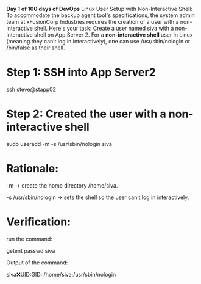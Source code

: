 **Day 1 of 100 days of DevOps**
Linux User Setup with Non-Interactive Shell:
To accommodate the backup agent tool's specifications, the system admin team at xFusionCorp Industries requires the creation of a user with a non-interactive shell. Here's your task: Create a user named siva with a non-interactive shell on App Server 2.
For a **non-interactive shell** user in Linux (meaning they can’t log in interactively), one can use /usr/sbin/nologin or /bin/false as their shell.

# Step 1: SSH into App Server2
ssh steve@stapp02

# Step 2: Created the user with a non-interactive shell
sudo useradd -m -s /usr/sbin/nologin siva
# Rationale:
-m → create the home directory /home/siva.

-s /usr/sbin/nologin → sets the shell so the user can’t log in interactively.
# Verification:
run the command:

getent passwd siva

Output of the command:

siva:x:UID:GID::/home/siva:/usr/sbin/nologin
